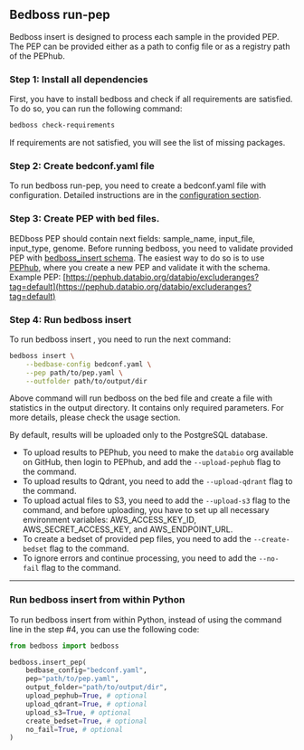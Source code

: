 ## Bedboss run-pep

Bedboss insert is designed to process each sample in the provided PEP. 
The PEP can be provided either as a path to config file or as a registry path of the PEPhub.


### Step 1: Install all dependencies
 
First, you have to install bedboss and check if all requirements are satisfied. 
To do so, you can run the following command:
```bash
bedboss check-requirements
```
If requirements are not satisfied, you will see the list of missing packages.

### Step 2: Create bedconf.yaml file 
To run bedboss run-pep, you need to create a bedconf.yaml file with configuration. 
Detailed instructions are in the [configuration section](../../../bedbase/how-to-configure.md).

### Step 3: Create PEP with bed files.
BEDboss PEP should contain next fields: sample_name, input_file, input_type, genome.
Before running bedboss, you need to validate provided PEP with [bedboss_insert schema](https://schema.databio.org/?namespace=pipelines&schema=bedboss).
The easiest way to do so is to use [PEPhub](https://pephub.databio.org/), where you create a new PEP and validate it with the schema.
Example PEP: [https://pephub.databio.org/databio/excluderanges?tag=default](https://pephub.databio.org/databio/excluderanges?tag=default)

### Step 4: Run bedboss insert
To run bedboss insert , you need to run the next command:
```bash
bedboss insert \
    --bedbase-config bedconf.yaml \
    --pep path/to/pep.yaml \
    --outfolder path/to/output/dir
```

Above command will run bedboss on the bed file and create a file with statistics in the output directory. 
It contains only required parameters. For more details, please check the usage section.

By default, results will be uploaded only to the PostgreSQL database.

- To upload results to PEPhub, you need to make the `databio` org available on GitHub, then login to PEPhub, and add the `--upload-pephub` flag to the command.
- To upload results to Qdrant, you need to add the `--upload-qdrant` flag to the command.
- To upload actual files to S3, you need to add the `--upload-s3` flag to the command, and before uploading, you have to set up all necessary environment variables: AWS_ACCESS_KEY_ID, AWS_SECRET_ACCESS_KEY, and AWS_ENDPOINT_URL.
- To create a bedset of provided pep files, you need to add the `--create-bedset` flag to the command.
- To ignore errors and continue processing, you need to add the `--no-fail` flag to the command.

---

### Run bedboss insert from within Python

To run bedboss insert from within Python, instead of using the command line in the step #4, you can use the following code:

```python
from bedboss import bedboss

bedboss.insert_pep(
    bedbase_config="bedconf.yaml",
    pep="path/to/pep.yaml",
    output_folder="path/to/output/dir",
    upload_pephub=True, # optional
    upload_qdrant=True, # optional
    upload_s3=True, # optional
    create_bedset=True, # optional
    no_fail=True, # optional
)
```